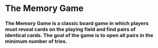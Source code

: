 # The Memory Game
### The Memory Game is a classic board game in which players must reveal cards on the playing field and find pairs of identical cards. The goal of the game is to open all pairs in the minimum number of tries.

